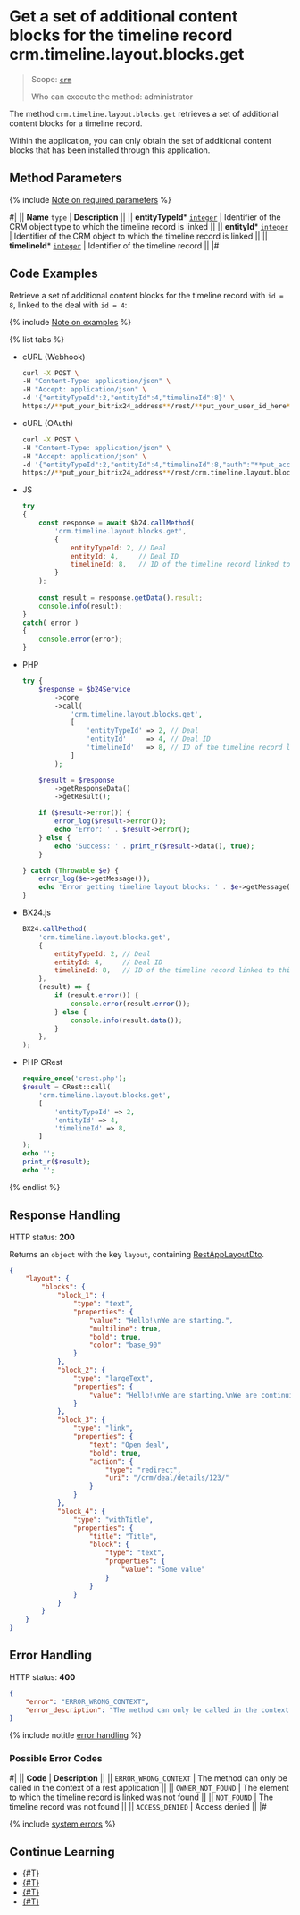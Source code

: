 # Get a set of additional content blocks for the timeline record crm.timeline.layout.blocks.get

> Scope: [`crm`](../../../scopes/permissions.md)
>
> Who can execute the method: administrator

The method `crm.timeline.layout.blocks.get` retrieves a set of additional content blocks for a timeline record.

Within the application, you can only obtain the set of additional content blocks that has been installed through this application.

## Method Parameters

{% include [Note on required parameters](../../../../_includes/required.md) %}

#|
|| **Name**
`type` | **Description** ||
|| **entityTypeId***
[`integer`](../../../data-types.md) | Identifier of the CRM object type to which the timeline record is linked ||
|| **entityId***
[`integer`](../../../data-types.md) | Identifier of the CRM object to which the timeline record is linked ||
|| **timelineId***
[`integer`](../../../data-types.md) | Identifier of the timeline record ||
|#

## Code Examples

Retrieve a set of additional content blocks for the timeline record with `id = 8`, linked to the deal with `id = 4`:

{% include [Note on examples](../../../../_includes/examples.md) %}

{% list tabs %}

- cURL (Webhook)

    ```bash
    curl -X POST \
    -H "Content-Type: application/json" \
    -H "Accept: application/json" \
    -d '{"entityTypeId":2,"entityId":4,"timelineId":8}' \
    https://**put_your_bitrix24_address**/rest/**put_your_user_id_here**/**put_your_webhook_here**/crm.timeline.layout.blocks.get
    ```

- cURL (OAuth)

    ```bash
    curl -X POST \
    -H "Content-Type: application/json" \
    -H "Accept: application/json" \
    -d '{"entityTypeId":2,"entityId":4,"timelineId":8,"auth":"**put_access_token_here**"}' \
    https://**put_your_bitrix24_address**/rest/crm.timeline.layout.blocks.get
    ```

- JS

    ```js
    try
    {
    	const response = await $b24.callMethod(
    		'crm.timeline.layout.blocks.get',
    		{
    			entityTypeId: 2, // Deal
    			entityId: 4,     // Deal ID
    			timelineId: 8,   // ID of the timeline record linked to this deal
    		}
    	);
    	
    	const result = response.getData().result;
    	console.info(result);
    }
    catch( error )
    {
    	console.error(error);
    }
    ```

- PHP

    ```php
    try {
        $response = $b24Service
            ->core
            ->call(
                'crm.timeline.layout.blocks.get',
                [
                    'entityTypeId' => 2, // Deal
                    'entityId'     => 4, // Deal ID
                    'timelineId'   => 8, // ID of the timeline record linked to this deal
                ]
            );
    
        $result = $response
            ->getResponseData()
            ->getResult();
    
        if ($result->error()) {
            error_log($result->error());
            echo 'Error: ' . $result->error();
        } else {
            echo 'Success: ' . print_r($result->data(), true);
        }
    
    } catch (Throwable $e) {
        error_log($e->getMessage());
        echo 'Error getting timeline layout blocks: ' . $e->getMessage();
    }
    ```

- BX24.js

    ```js
    BX24.callMethod(
        'crm.timeline.layout.blocks.get',
        {
            entityTypeId: 2, // Deal
            entityId: 4,     // Deal ID
            timelineId: 8,   // ID of the timeline record linked to this deal
        },
        (result) => {
            if (result.error()) {
                console.error(result.error());
            } else {
                console.info(result.data());
            }
        },
    );
    ```

- PHP CRest

    ```php
    require_once('crest.php');
    $result = CRest::call(
        'crm.timeline.layout.blocks.get',
        [
            'entityTypeId' => 2,
            'entityId' => 4,
            'timelineId' => 8,
        ]
    );
    echo '';
    print_r($result);
    echo '';
    ```

{% endlist %}

## Response Handling

HTTP status: **200**

Returns an `object` with the key `layout`, containing [RestAppLayoutDto](../activities/configurable/structure/rest-app-layout-dto.md).

```json
{
    "layout": {
        "blocks": {
            "block_1": {
                "type": "text",
                "properties": {
                    "value": "Hello!\nWe are starting.",
                    "multiline": true,
                    "bold": true,
                    "color": "base_90"
                }
            },
            "block_2": {
                "type": "largeText",
                "properties": {
                    "value": "Hello!\nWe are starting.\nWe are continuing.\nWe are still working on this.\nWe are continuing.\nWe are close to the result.\nGoodbye."
                }
            },
            "block_3": {
                "type": "link",
                "properties": {
                    "text": "Open deal",
                    "bold": true,
                    "action": {
                        "type": "redirect",
                        "uri": "/crm/deal/details/123/"
                    }
                }
            },
            "block_4": {
                "type": "withTitle",
                "properties": {
                    "title": "Title",
                    "block": {
                        "type": "text",
                        "properties": {
                            "value": "Some value"
                        }
                    }
                }
            }
        }
    }
}
```

## Error Handling

HTTP status: **400**

```json
{
    "error": "ERROR_WRONG_CONTEXT",
    "error_description": "The method can only be called in the context of a rest application"
}
```

{% include notitle [error handling](../../../../_includes/error-info.md) %}

### Possible Error Codes

#|
|| **Code** | **Description** ||
|| `ERROR_WRONG_CONTEXT` | The method can only be called in the context of a rest application ||
|| `OWNER_NOT_FOUND` | The element to which the timeline record is linked was not found ||
|| `NOT_FOUND` | The timeline record was not found ||
|| `ACCESS_DENIED` | Access denied ||
|#

{% include [system errors](../../../../_includes/system-errors.md) %}

## Continue Learning 

- [{#T}](./index.md)
- [{#T}](./crm-timeline-layout-blocks-set.md)
- [{#T}](./crm-timeline-layout-blocks-delete.md)
- [{#T}](./content-blocks-test-app.md)